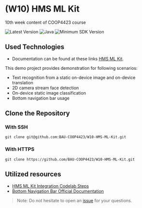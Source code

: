 # (W10) HMS ML Kit
10th week content of COOP4423 course

![Latest Version](https://img.shields.io/badge/latestVersion-1.0-yellow) ![Java](https://img.shields.io/badge/language-java-blue) ![Minimum SDK Version](https://img.shields.io/badge/minSDK-21-orange)


## Used Technologies

- Documentation can be found at these links [HMS ML Kit](https://developer.huawei.com/consumer/en/doc/development/hiai-Guides/service-introduction-0000001050040017).

This demo project provides demonstration for following scenarios:

- Text recognition from a static on-device image and on-device translation
- 2D camera stream face detection
- On-device static image classification
- Bottom navigation bar usage

## Clone the Repository

### With SSH
```
git clone git@github.com:BAU-COOP4423/W10-HMS-ML-Kit.git
```

### With HTTPS
```
git clone https://github.com/BAU-COOP4423/W10-HMS-ML-Kit.git
```
## Utilized resources
- [HMS ML Kit Integration Codelab Steps](https://developer.huawei.com/consumer/en/codelab/HUAWEIMLKitFaceDetectionKit/index.html#0)
- [Bottom Navigation Bar Official Documentation](https://material.io/components/bottom-navigation/android)
> Note: Do not hesitate to open an [issue](https://github.com/BAU-COOP4423/W10-HMS-ML-Kit/issues) for your questions.
